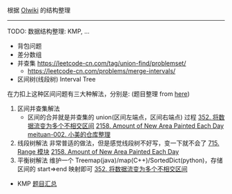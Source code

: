 根据 [OIwiki](https://oi-wiki.org/) 的结构整理

---
TODO: 数据结构整理: KMP, ...

- 背包问题
- 差分数组
- 并查集 <https://leetcode-cn.com/tag/union-find/problemset/>
    - <https://leetcode-cn.com/problems/merge-intervals/>
- 区间树(线段树) Interval Tree

在力扣上这种区间问题有三大种解法，分别是: (题目整理 from [here](https://leetcode-cn.com/problems/longest-substring-of-one-repeating-character/solution/python-guo-ran-wo-huan-shi-geng-xi-huan-olhop/))

1. 区间并查集解法
   - 区间的合并就是并查集的 union(区间左端点，区间右端点) 过程
   [352. 将数据流变为多个不相交区间](https://leetcode-cn.com/problems/data-stream-as-disjoint-intervals/)
   [2158. Amount of New Area Painted Each Day](https://leetcode-cn.com/problems/amount-of-new-area-painted-each-day/)
   [meituan-002. 小美的仓库整理](https://leetcode-cn.com/problems/TJZLyC/)
2. 线段树解法
    非常普适的做法，但是感觉线段树不好写，变一下就不会了
    [715. Range 模块](https://leetcode-cn.com/problems/range-module/)
    [2158. Amount of New Area Painted Each Day](https://leetcode-cn.com/problems/amount-of-new-area-painted-each-day/)
3. 平衡树解法
    维护一个 Treemap(java)/map(C++)/SortedDict(python)，存储区间的 start=>end 映射即可
    [352. 将数据流变为多个不相交区间](https://leetcode-cn.com/problems/data-stream-as-disjoint-intervals/)

- KMP [题目汇总](https://leetcode-cn.com/problems/distinct-echo-substrings/solution/by-flix-zsuj/)
